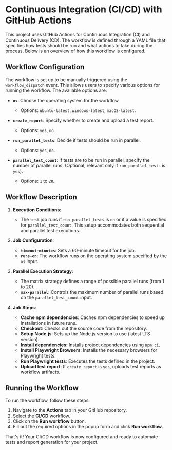 # Continuous Integration (CI/CD) with GitHub Actions

This project uses GitHub Actions for Continuous Integration (CI) and Continuous Delivery (CD). The workflow is defined through a YAML file that specifies how tests should be run and what actions to take during the process. Below is an overview of how this workflow is configured.

## Workflow Configuration

The workflow is set up to be manually triggered using the `workflow_dispatch` event. This allows users to specify various options for running the workflow. The available options are:

- **`os`**: Choose the operating system for the workflow.
  - Options: `ubuntu-latest`, `windows-latest`, `macOS-latest`.
  
- **`create_report`**: Specify whether to create and upload a test report.
  - Options: `yes`, `no`.
  
- **`run_parallel_tests`**: Decide if tests should be run in parallel.
  - Options: `yes`, `no`.
  
- **`parallel_test_count`**: If tests are to be run in parallel, specify the number of parallel runs. (Optional, relevant only if `run_parallel_tests` is `yes`).
  - Options: `1` to `20`.

## Workflow Description

1. **Execution Conditions**:
   - The `test` job runs if `run_parallel_tests` is `no` or if a value is specified for `parallel_test_count`. This setup accommodates both sequential and parallel test executions.

2. **Job Configuration**:
   - **`timeout-minutes`**: Sets a 60-minute timeout for the job.
   - **`runs-on`**: The workflow runs on the operating system specified by the `os` input.

3. **Parallel Execution Strategy**:
   - The matrix strategy defines a range of possible parallel runs (from 1 to 20).
   - **`max-parallel`**: Controls the maximum number of parallel runs based on the `parallel_test_count` input.

4. **Job Steps**:
   - **Cache npm dependencies**: Caches npm dependencies to speed up installations in future runs.
   - **Checkout**: Checks out the source code from the repository.
   - **Setup Node.js**: Sets up the Node.js version to use (latest LTS version).
   - **Install dependencies**: Installs project dependencies using `npm ci`.
   - **Install Playwright Browsers**: Installs the necessary browsers for Playwright tests.
   - **Run Playwright tests**: Executes the tests defined in the project.
   - **Upload test report**: If `create_report` is `yes`, uploads test reports as workflow artifacts.

## Running the Workflow

To run the workflow, follow these steps:

1. Navigate to the **Actions** tab in your GitHub repository.
2. Select the **CI/CD** workflow.
3. Click on the **Run workflow** button.
4. Fill out the required options in the popup form and click **Run workflow**.

That's it! Your CI/CD workflow is now configured and ready to automate tests and report generation for your project.

